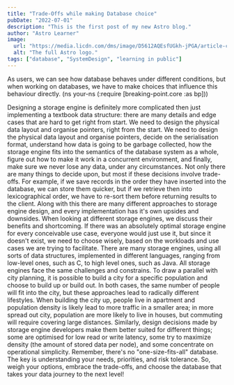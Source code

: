```yaml
---
title: "Trade-Offs while making Database choice"
pubDate: "2022-07-01"
description: "This is the first post of my new Astro blog."
author: "Astro Learner"
image:
  url: "https://media.licdn.com/dms/image/D5612AQEsfUGkh-jPGA/article-cover_image-shrink_720_1280/0/1705135793611?e=1710979200&v=beta&t=iWtL_iTJ4KnTM0em2QDJ-D74i_LB7IfouMVylQ6znQE"
  alt: "The full Astro logo."
tags: ["database", "SystemDesign", "learning in public"]
---
```


As users, we can see how database behaves under different conditions, but when working on databases, we have to make choices that influence this behaviour directly.
(ns your-ns
  (:require [breaking-point.core :as bp]))

Designing a storage engine is definitely more complicated then just implementing a textbook data structure: there are many details and edge cases that are hard to get right from start. We need to design the physical data layout and organise pointers, right from the start. We need to design the physical data layout and organise pointers, decide on the serialisation format, understand how data is going to be garbage collected, how the storage engine fits into the semantics of the database system as a whole, figure out how to make it work in a concurrent environment, and finally, make sure we never lose any data, under any circumstances.
Not only there are many things to decide upon, but most if these decisions involve trade-offs. For example, if we save records in the order they have inserted into the database, we can store them quicker, but if we retrieve then into lexicographical order, we have to re-sort them before returning results to the client. Along with this there are many different approaches to storage engine design, and every implementation has it's own upsides and downsides.
When looking at different storage engines, we discuss their benefits and shortcoming. If there was an absolutely optimal storage engine for every conceivable use case, everyone would just use it, but since it doesn't exist, we need to choose wisely, based on the workloads and use cases we are trying to facilitate.
There are many storage engines, using all sorts of data structures, implemented in different languages, ranging from low-level ones, such as C, to high level ones, such as Java. All storage engines face the same challenges and constrains. To draw a parallel with city planning, it is possible to build a city for a specific population and choose to build up or build out. In both cases, the same number of people will fit into the city, but these approaches lead to radically different lifestyles. When building the city up, people live in apartment and population density is likely lead to more traffic in a smaller area; in more spread out city, population are more likely to live in houses, but commuting will require covering large distances.
Similarly, design decisions made by storage engine developers make them better suited for different things; some are optimised for low read or write latency, some try to maximize density (the amount of stored data per node), and some concentrate on operational simplicity.
Remember, there's no "one-size-fits-all" database. The key is understanding your needs, priorities, and risk tolerance. So, weigh your options, embrace the trade-offs, and choose the database that takes your data journey to the next level!


